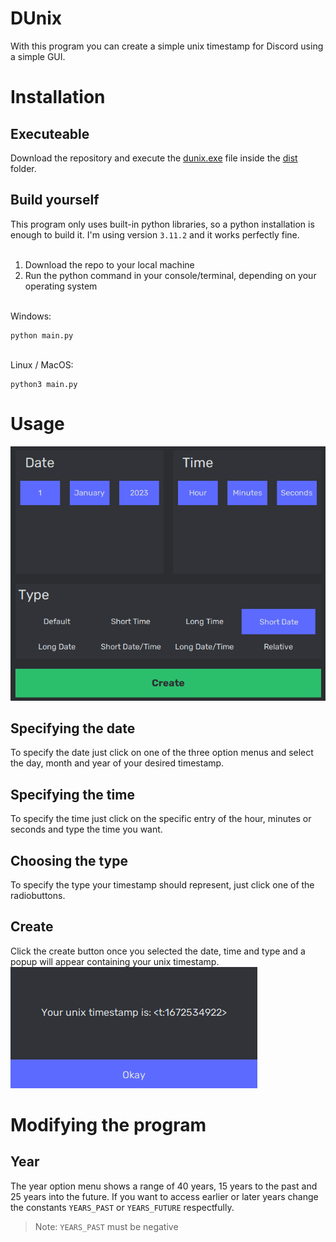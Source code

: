 # DUnix
With this program you can create a simple unix timestamp for Discord using a simple GUI.

# Installation

## Executeable
Download the repository and execute the [dunix.exe](dist/dunix.exe) file inside the [dist](dist/) folder.


## Build yourself
This program only uses built-in python libraries, so a python installation is enough to build it. I'm using version `3.11.2` and it works perfectly fine. <br>
<br>
1. Download the repo to your local machine <br>
2. Run the python command in your console/terminal, depending on your operating system <br>

<br>
Windows:

```console
python main.py
```
<br>
Linux / MacOS:

```console
python3 main.py
```

# Usage
![The Program after you start it](images/start.png)

## Specifying the date
To specify the date just click on one of the three option menus and select the day, month and year of your desired timestamp.

## Specifying the time
To specify the time just click on the specific entry of the hour, minutes or seconds and type the time you want.

## Choosing the type
To specify the type your timestamp should represent, just click one of the radiobuttons.

## Create
Click the create button once you selected the date, time and type and a popup will appear containing your unix timestamp. <br>
![Created timestamp](images/success.png)

# Modifying the program

## Year
The year option menu shows a range of 40 years, 15 years to the past and 25 years into the future. If you want to access earlier or later years change the constants `YEARS_PAST` or `YEARS_FUTURE` respectfully. <br>
 > Note: `YEARS_PAST` must be negative